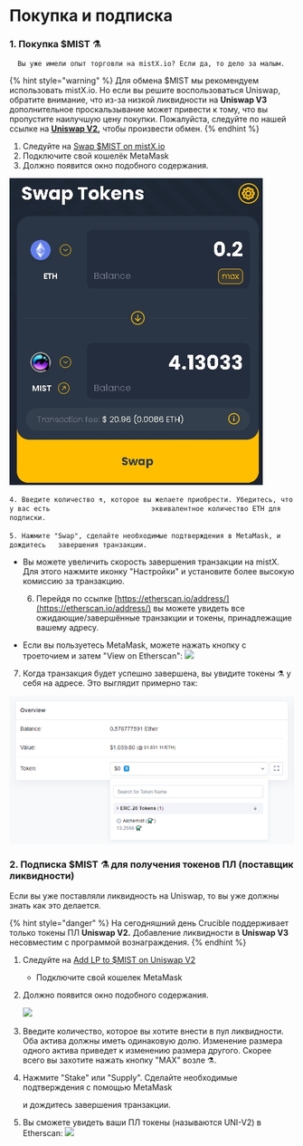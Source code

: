 # Покупка и подписка

### **1. Покупка $MIST ⚗️**

      Вы уже имели опыт торговли на mistX.io? Если да, то дело за малым. 

{% hint style="warning" %}
Для обмена $MIST мы рекомендуем использовать mistX.io. Но если вы решите воспользоваться Uniswap, обратите внимание, что из-за низкой ликвидности на **Uniswap V3** дополнительное проскальзывание может привести к тому, что вы пропустите наилучшую цену покупки. Пожалуйста, следуйте по нашей ссылке на [**Uniswap V2**](https://app.uniswap.org/#/swap?outputCurrency=0x88acdd2a6425c3faae4bc9650fd7e27e0bebb7ab&use=V2)**,** чтобы произвести обмен.
{% endhint %}

1. Следуйте на [Swap $MIST on mistX.io](http://swap.alchemist.wtf/)​
2. Подключите свой кошелёк MetaMask 
3. Должно появится окно подобного содержания.

![](../.gitbook/assets/image%20%2850%29.png)​

    4. Введите количество ⚗️, которое вы желаете приобрести. Убедитесь, что у вас есть                         эквивалентное количество ETH для подписки. 

    5. Нажмите "Swap", сделайте необходимые подтверждения в MetaMask, и дождитесь   завершения транзакции. 

*  Вы можете увеличить скорость завершения транзакции на mistX. Для этого нажмите иконку "Настройки" и установите более высокую комиссию за транзакцию. 

    6. Перейдя по ссылке [https://etherscan.io/address/](https://etherscan.io/address/) вы можете увидеть все ожидающие/завершённые транзакции и токены, принадлежащие вашему адресу. 

* Если вы пользуетесь MetaMask, можете нажать кнопку с троеточием и затем "View on Etherscan": ​![](https://lh3.googleusercontent.com/ejeEyC_MlnPW_s31UPuqprb-3Dw6QiTUuWeJJreE7-4YKsbVZUlbbHNdu2yc3kWzsYUUlDQxQhrMKx9PcQy-tA3ZgMQOGFMf8Sjp8PS_amV0xXGzft69iQ8Nc7zhunsjGL-3C19F)​

7. Когда транзакция будет успешно завершена, вы увидите токены ⚗️ у себя на адресе. Это выглядит примерно так:

![](../.gitbook/assets/image%20%2817%29%20%282%29.png)

### **2. Подписка $MIST ⚗️  для получения токенов ПЛ \(поставщик ликвидности\)**

Если вы уже поставляли ликвидность на Uniswap, то вы уже должны знать как это делается.

{% hint style="danger" %}
На сегодняшний день Crucible поддерживает только токены ПЛ **Uniswap V2.** Добавление ликвидности в **Uniswap V3** несовместим с программой вознаграждения. 
{% endhint %}

1. Следуйте на [Add LP to $MIST on Uniswap V2](https://app.uniswap.org/#/add/v2/0x88acdd2a6425c3faae4bc9650fd7e27e0bebb7ab/ETH)
   * Подключите свой кошелек MetaMask
2. Должно появится окно подобного содержания.

    ![](https://i.imgur.com/7paIEyF.png)​

3. Введите количество, которое вы хотите внести в пул ликвидности. Оба актива должны иметь одинаковую долю. Изменение размера одного актива приведет к изменению размера другого. Скорее всего вы захотите нажать кнопку "МАХ" возле  ⚗️.
4. Нажмите "Stake" или "Supply". Сделайте необходимые подтверждения с помощью MetaMask

    и дождитесь завершения транзакции.

5. Вы сможете увидеть ваши ПЛ токены \(называются UNI-V2\) в Etherscan: ![](https://i.imgur.com/6hAoHGw.png)

